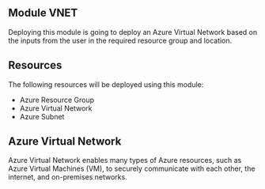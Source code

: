 ## Module VNET
Deploying this module is going to deploy an Azure Virtual Network based on the inputs from the user in the required resource group and location.

## Resources
The following resources will be deployed using this module:

- Azure Resource Group
- Azure Virtual Network
- Azure Subnet


## Azure Virtual Network

Azure Virtual Network enables many types of Azure resources, such as Azure Virtual Machines (VM), to securely communicate with each other, the internet, and on-premises networks.
